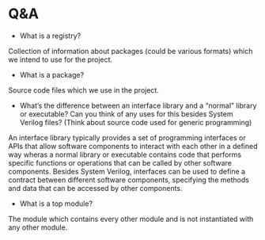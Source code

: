 # Q&A

* What is a registry?

Collection of information about packages (could be various formats) which we intend to use for the project.


* What is a package?

Source code files which we use in the project.


* What’s the difference between an interface library and a “normal” library or executable? Can you think of any uses for this besides System Verilog files? (Think about source code used for generic programming)

An interface library typically provides a set of programming interfaces or APIs that allow software components to interact with each other in a defined way wheras a normal library or executable contains code that performs specific functions or operations that can be called by other software components. Besides System Verilog,  interfaces can be used to define a contract between different software components, specifying the methods and data that can be accessed by other components.


* What is a top module?

The module which contains every other module and is not instantiated with any other module.

